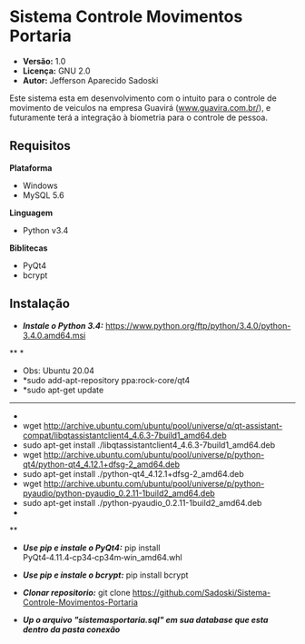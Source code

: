 # Sistema Controle Movimentos Portaria

* **Versão:** 1.0
* **Licença:** GNU 2.0
* **Autor:** Jefferson Aparecido Sadoski

Este sistema esta em desenvolvimento com o intuito para o controle de movimento de veiculos na empresa Guavirá (www.guavira.com.br/), e futuramente terá a integração à biometria para o controle de pessoa.

## Requisitos

**Plataforma**
  * Windows
  * MySQL 5.6

**Linguagem**
  * Python v3.4

**Biblitecas**
  * PyQt4
  * bcrypt
  
## Instalação
  * ***Instale o Python 3.4:*** https://www.python.org/ftp/python/3.4.0/python-3.4.0.amd64.msi
  
  **
  *
  * Obs: Ubuntu 20.04
  * *sudo add-apt-repository ppa:rock-core/qt4
  * *sudo apt-get update
  * **
  *
  * wget http://archive.ubuntu.com/ubuntu/pool/universe/q/qt-assistant-compat/libqtassistantclient4_4.6.3-7build1_amd64.deb
  * sudo apt-get install ./libqtassistantclient4_4.6.3-7build1_amd64.deb
  * wget http://archive.ubuntu.com/ubuntu/pool/universe/p/python-qt4/python-qt4_4.12.1+dfsg-2_amd64.deb
  * sudo apt-get install ./python-qt4_4.12.1+dfsg-2_amd64.deb
  * wget http://archive.ubuntu.com/ubuntu/pool/universe/p/python-pyaudio/python-pyaudio_0.2.11-1build2_amd64.deb
  * sudo apt-get install ./python-pyaudio_0.2.11-1build2_amd64.deb
  *
  **
   
  * ***Use pip e instale o PyQt4:*** pip install PyQt4‑4.11.4‑cp34‑cp34m‑win_amd64.whl
  
  * ***Use pip e instale o bcrypt:*** pip install bcrypt
  
  * ***Clonar repositorio:*** git clone https://github.com/Sadoski/Sistema-Controle-Movimentos-Portaria
  
  * ***Up o arquivo "sistemasportaria.sql" em sua database que esta dentro da pasta conexão***
